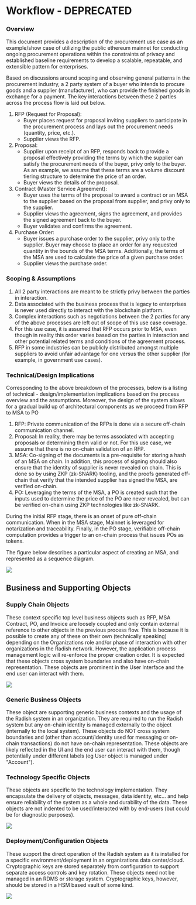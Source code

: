 # Workflow  - DEPRECATED

### Overview <a id="overview"></a>

This document provides a description of the procurement use case as an example/show case of utilizing the public ethereum mainnet for conducting ongoing procurement operations within the constraints of privacy and established baseline requirements to develop a scalable, repeatable, and extensible pattern for enterprises.

Based on discussions around scoping and observing general patterns in the procurement industry, a 2 party system of a buyer who intends to procure goods and a supplier \(manufacturer\), who can provide the finished goods in exchange for a payment. The key interactions between these 2 parties across the process flow is laid out below.

1. RFP \(Request for Proposal\):
   * Buyer places request for proposal inviting suppliers to participate in the procurement process and lays out the procurement needs \(quantity, price, etc.\).
   * Supplier views the RFP.
2. Proposal:
   * Supplier upon receipt of an RFP, responds back to provide a proposal effectively providing the terms by which the supplier can satisfy the procurement needs of the buyer, privy only to the buyer. As an example, we assume that these terms are a volume discount tiering structure to determine the price of an order.
   * Buyer views the details of the proposal.
3. Contract \(Master Service Agreement\):
   * Buyer uses the terms of the proposal to award a contract or an MSA to the supplier based on the proposal from supplier, and privy only to the supplier.
   * Supplier views the agreement, signs the agreement, and provides the signed agreement back to the buyer.
   * Buyer validates and confirms the agreement.
4. Purchase Order:
   * Buyer issues a purchase order to the supplier, privy only to the supplier. Buyer may choose to place an order for any requested quantity in the bounds of the MSA terms. Additionally, the terms of the MSA are used to calculate the price of a given purchase order.
   * Supplier views the purchase order.

### Scoping & Assumptions <a id="scoping-and-assumptions"></a>

1. All 2 party interactions are meant to be strictly privy between the parties in interaction.
2. Data associated with the business process that is legacy to enterprises is never used directly to interact with the blockchain platform.
3. Complex interactions such as negotiations between the 2 parties for any of the above processes are left out of scope of this use case coverage.
4. For this use case, it is assumed that RFP occurs prior to MSA, even though in reality this order varies based on the parties in interaction and other potential related terms and conditions of the agreement process.
5. RFP in some industries can be publicly distributed amongst multiple suppliers to avoid unfair advantage for one versus the other supplier \(for example, in government use cases\).

### Technical/Design Implications <a id="technical-design-implications"></a>

Corresponding to the above breakdown of the processes, below is a listing of technical - design/implementation implications based on the process overview and the assumptions. Moreover, the design of the system allows for a gradual build up of architectural components as we proceed from RFP to MSA to PO

1. RFP: Private communication of the RFPs is done via a secure off-chain communication channel.
2. Proposal: In reality, there may be terms associated with accepting proposals or determining them valid or not. For this use case, we assume that there is no on-chain validation of an RFP.
3. MSA: Co-signing of the documents is a pre-requisite for storing a hash of an MSA on chain. In addition, this process of signing should also ensure that the identity of supplier is never revealed on chain. This is done so by using ZKP \(zk-SNARK\) tooling, and the proofs generated off-chain that verify that the intended supplier has signed the MSA, are verified on-chain.
4. PO: Leveraging the terms of the MSA, a PO is created such that the inputs used to determine the price of the PO are never revealed, but can be verified on-chain using ZKP technologies like zk-SNARK.

During the initial RFP stage, there is an onset of pure off-chain communication. When in the MSA stage, Mainnet is leveraged for notarization and traceability. Finally, in the PO stage, verifiable off-chain computation provides a trigger to an on-chain process that issues POs as tokens.

The figure below describes a particular aspect of creating an MSA, and represented as a sequence diagram.

![](https://gblobscdn.gitbook.com/assets%2F-M2ZgeO6_fLS5V_kJ073%2F-M3lfH8ml97Xlwkq_l-U%2F-M3lfI_UHNEPP9rX0-zV%2Fr34-queue-based-workflow-design-rfp-to-msa-flow.jpg?alt=media)

## Business and Supporting Objects <a id="business-and-supporting-objects"></a>

### Supply Chain Objects <a id="supply-chain-objects"></a>

These context specific top level business objects such as RFP, MSA Contract, PO, and Invoice are loosely coupled and only contain external reference to other objects in the previous process flow. This is because it is possible to create any of these on their own \(technically speaking\) depending on the Organizations role and/or phase of interaction with other organizations in the Radish network. However, the application process management logic will re-enforce the proper creation order. It is expected that these objects cross system boundaries and also have on-chain representation. These objects are prominent in the User Interface and the end user can interact with them.

![](https://gblobscdn.gitbook.com/assets%2F-M2ZgeO6_fLS5V_kJ073%2F-M3lfH8ml97Xlwkq_l-U%2F-M3lfI_WMsn4F9GBtcIy%2Frevised-radish-user-stories-business-objects-1.png?alt=media)

### Generic Business Objects <a id="generic-business-objects"></a>

These object are supporting generic business contexts and the usage of the Radish system in an organization. They are required to run the Radish system but any on-chain identity is managed externally to the object \(internally to the local system\). These objects do NOT cross system boundaries and \(other than account/identity used for messaging or on-chain transactions\) do not have on-chain representation. These objects are likely reflected in the UI and the end user can interact with them, though potentially under different labels \(eg User object is managed under "Account"\).

### Technology Specific Objects <a id="technology-specific-objects"></a>

These objects are specific to the technology implementation. They encapsulate the delivery of objects, messages, data identity, etc... and help ensure reliability of the system as a whole and durability of the data. These objects are not indented to be used/interacted with by end-users \(but could be for diagnostic purposes\).

![](https://gblobscdn.gitbook.com/assets%2F-M2ZgeO6_fLS5V_kJ073%2F-M3lfH8ml97Xlwkq_l-U%2F-M3lfI_YUqfZsQUDy7RN%2Frevised-radish-user-stories-business-objects-2.png?alt=media)

### Deployment/Configuration Objects <a id="deployment-configuration-objects"></a>

These support the direct operation of the Radish system as it is installed for a specific environment/deployment in an organizations data center/cloud. Cryptographic keys are stored separately from configuration to support separate access controls and key rotation. These objects need not be managed in an RDMS or storage system. Cryptographic keys, however, should be stored in a HSM based vault of some kind.

![](https://gblobscdn.gitbook.com/assets%2F-M2ZgeO6_fLS5V_kJ073%2F-M3lfH8ml97Xlwkq_l-U%2F-M3lfI__-blugGO6_fD3%2Frevised-radish-user-stories-business-objects-3.png?alt=media)


